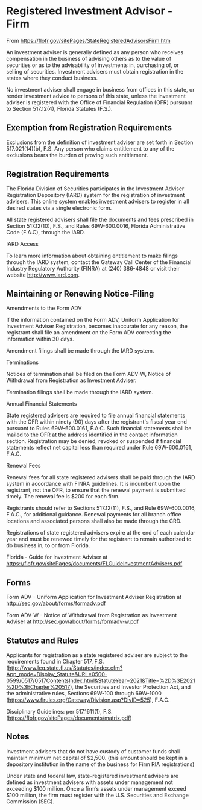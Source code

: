 # Registered Investment Advisor - Firm
From https://flofr.gov/sitePages/StateRegisteredAdvisorsFirm.htm

An investment adviser is generally defined as any person who receives compensation in the business of advising others as to the value of securities or as to the advisability of investments in, purchasing of, or selling of securities. Investment advisers must obtain registration in the states where they conduct business.

No investment adviser shall engage in business from offices in this state, or render investment advice to persons of this state, unless the investment adviser is registered with the Office of Financial Regulation (OFR) pursuant to Section 517.12(4), Florida Statutes (F.S.).

## Exemption from Registration Requirements
Exclusions from the definition of investment adviser are set forth in Section 517.021(14)(b), F.S. Any person who claims entitlement to any of the exclusions bears the burden of proving such entitlement.

## Registration Requirements
The Florida Division of Securities participates in the Investment Adviser Registration Depository (IARD) system for the registration of investment advisers. This online system enables investment advisers to register in all desired states via a single electronic form.

All state registered advisers shall file the documents and fees prescribed in Section 517.12(10), F.S., and Rules 69W-600.0016, Florida Administrative Code (F.A.C), through the IARD.

IARD Access

To learn more information about obtaining entitlement to make filings through the IARD system, contact the Gateway Call Center of the Financial Industry Regulatory Authority (FINRA) at (240) 386-4848 or visit their website http://www.iard.com.

## Maintaining or Renewing Notice-Filing
Amendments to the Form ADV

If the information contained on the Form ADV, Uniform Application for Investment Adviser Registration, becomes inaccurate for any reason, the registrant shall file an amendment on the Form ADV correcting the information within 30 days.

Amendment filings shall be made through the IARD system.

Terminations

Notices of termination shall be filed on the Form ADV-W, Notice of Withdrawal from Registration as Investment Adviser.

Termination filings shall be made through the IARD system.

Annual Financial Statements

State registered advisers are required to file annual financial statements with the OFR within ninety (90) days after the registrant's fiscal year end pursuant to Rules 69W-600.0161, F.A.C. Such financial statements shall be mailed to the OFR at the address identified in the contact information section. Registration may be denied, revoked or suspended if financial statements reflect net capital less than required under Rule 69W-600.0161, F.A.C.

Renewal Fees

Renewal fees for all state registered advisers shall be paid through the IARD system in accordance with FINRA guidelines. It is incumbent upon the registrant, not the OFR, to ensure that the renewal payment is submitted timely. The renewal fee is $200 for each firm.

Registrants should refer to Sections 517.12(11), F.S., and Rule 69W-600.0016, F.A.C., for additional guidance. Renewal payments for all branch office locations and associated persons shall also be made through the CRD.

Registrations of state registered advisers expire at the end of each calendar year and must be renewed timely for the registrant to remain authorized to do business in, to or from Florida.

Florida - Guide for Investment Adviser at https://flofr.gov/sitePages/documents/FLGuideInvestmentAdvisers.pdf

## Forms
Form ADV - Uniform Application for Investment Adviser Registration at http://sec.gov/about/forms/formadv.pdf

Form ADV-W - Notice of Withdrawal from Registration as Investment Adviser at http://sec.gov/about/forms/formadv-w.pdf

## Statutes and Rules
Applicants for registration as a state registered adviser are subject to the requirements found in Chapter 517, F.S. (http://www.leg.state.fl.us/Statutes/index.cfm?App_mode=Display_Statute&URL=0500-0599/0517/0517ContentsIndex.html&StatuteYear=2021&Title=%2D%3E2021%2D%3EChapter%20517), the Securities and Investor Protection Act, and the administrative rules, Sections 69W-100 through 69W-1000 (https://www.flrules.org/Gateway/Division.asp?DivID=525), F.A.C.

Disciplinary Guidelines: per 517.1611(1), F.S. (https://flofr.gov/sitePages/documents/matrix.pdf)

## Notes
Investment advisers that do not have custody of customer funds shall maintain minimum net capital of $2,500. (this amount should be kept in a depository institution in the name of the business for Firm RIA registrations)

Under state and federal law, state-registered investment advisers are defined as investment advisers with assets under management not exceeding $100 million. Once a 
firm’s assets under management exceed $100 million, the firm must register with the U.S. Securities and Exchange Commission (SEC).
